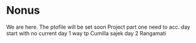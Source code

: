 # Nonus
We are here.
The ptofile will be set soon
Project part one
need to acc.
day start with no current
day 1
way tp Cumilla 
sajek
day 2
Rangamati 